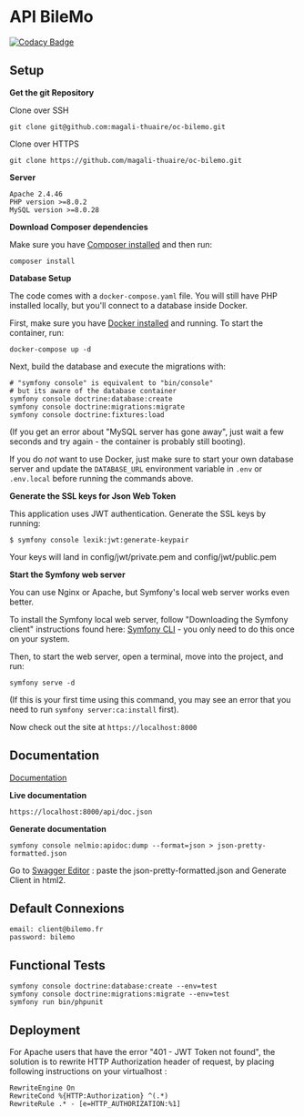 # API BileMo

[![Codacy Badge](https://app.codacy.com/project/badge/Grade/6da11f24de9b463a817d88204aa11c84)](https://www.codacy.com/gh/magali-thuaire/oc-bilemo/dashboard?utm_source=github.com&amp;utm_medium=referral&amp;utm_content=magali-thuaire/oc-bilemo&amp;utm_campaign=Badge_Grade)

## Setup

**Get the git Repository**

Clone over SSH

```
git clone git@github.com:magali-thuaire/oc-bilemo.git
```

Clone over HTTPS

```
git clone https://github.com/magali-thuaire/oc-bilemo.git
```

**Server**

```
Apache 2.4.46
PHP version >=8.0.2
MySQL version >=8.0.28
```


**Download Composer dependencies**

Make sure you have [Composer installed](https://getcomposer.org/download/)
and then run:

```
composer install
```

**Database Setup**

The code comes with a `docker-compose.yaml` file.
You will still have PHP installed
locally, but you'll connect to a database inside Docker.

First, make sure you have [Docker installed](https://docs.docker.com/get-docker/)
and running. To start the container, run:

```
docker-compose up -d
```

Next, build the database and execute the migrations with:

```
# "symfony console" is equivalent to "bin/console"
# but its aware of the database container
symfony console doctrine:database:create
symfony console doctrine:migrations:migrate
symfony console doctrine:fixtures:load
```

(If you get an error about "MySQL server has gone away", just wait
a few seconds and try again - the container is probably still booting).

If you do *not* want to use Docker, just make sure to start your own
database server and update the `DATABASE_URL` environment variable in
`.env` or `.env.local` before running the commands above.

**Generate the SSL keys for Json Web Token**

This application uses JWT authentication.
Generate the SSL keys by running:

```
$ symfony console lexik:jwt:generate-keypair
```

Your keys will land in config/jwt/private.pem and config/jwt/public.pem

**Start the Symfony web server**

You can use Nginx or Apache, but Symfony's local web server
works even better.

To install the Symfony local web server, follow
"Downloading the Symfony client" instructions found
here: [Symfony CLI](https://symfony.com/download) - you only need to do this
once on your system.

Then, to start the web server, open a terminal, move into the
project, and run:

```
symfony serve -d
```

(If this is your first time using this command, you may see an
error that you need to run `symfony server:ca:install` first).

Now check out the site at `https://localhost:8000`

## Documentation

[Documentation](https://magali-thuaire.github.io/oc-bilemo)

**Live documentation**
```
https://localhost:8000/api/doc.json
```

**Generate documentation**
```
symfony console nelmio:apidoc:dump --format=json > json-pretty-formatted.json
```
Go to [Swagger Editor](https://editor-next.swagger.io/) : paste the json-pretty-formatted.json and Generate Client in html2.

## Default Connexions
```
email: client@bilemo.fr
password: bilemo
```

## Functional Tests

```
symfony console doctrine:database:create --env=test
symfony console doctrine:migrations:migrate --env=test
symfony run bin/phpunit 
```

## Deployment

For Apache users that have the error "401 - JWT Token not found", the solution is to rewrite HTTP Authorization header of request, by placing following instructions on your virtualhost :

```
RewriteEngine On
RewriteCond %{HTTP:Authorization} ^(.*)
RewriteRule .* - [e=HTTP_AUTHORIZATION:%1]
```